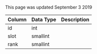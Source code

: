 This page was updated September 3 2019

| Column | Data Type | Description |
| ------ | --------- | ----------- |
| id     | int       |             |
| slot   | smallint  |             |
| rank   | smallint  |             |